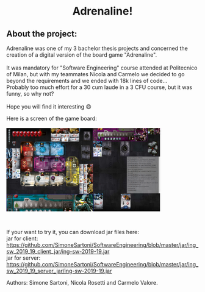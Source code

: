 <h1 align="center">Adrenaline!</h1>

## About the project: <br />

Adrenaline was one of my 3 bachelor thesis projects and concerned the creation of a digital version of the board game "Adrenaline". <br /> <br />
It was mandatory for "Software Engineering" course attended at Politecnico of Milan, but with my teammates Nicola and Carmelo we decided to go beyond the requirements and we ended with 18k lines of code... <br />
Probably too much effort for a 30 cum laude in a 3 CFU course, but it was funny, so why not? <br /> <br />
Hope you will find it interesting :smile: <br />

Here is a screen of the game board: <br />  <br />
<img src=https://github.com/SimoneSartoni/SoftwareEngineering/blob/master/readme/Gameplay.PNG width="80%" align="center"></p> <br />

If your want to try it, you can download jar files here: \
jar for client: https://github.com/SimoneSartoni/SoftwareEngineering/blob/master/jar/ing_sw_2019_19_client_jar/ing-sw-2019-19.jar <br />
jar for server: https://github.com/SimoneSartoni/SoftwareEngineering/blob/master/jar/ing_sw_2019_19_server_jar/ing-sw-2019-19.jar <br />
 
Authors: Simone Sartoni, Nicola Rosetti and Carmelo Valore.
